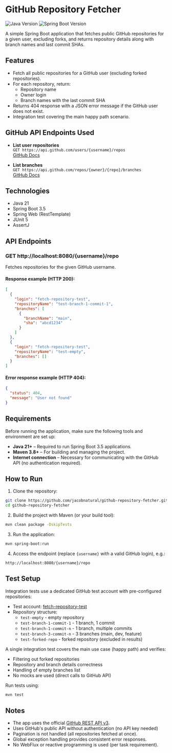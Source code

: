 
# GitHub Repository Fetcher
![Java Version](https://img.shields.io/badge/Java-21-blue)
![Spring Boot Version](https://img.shields.io/badge/Spring%20Boot-3.5-green)

A simple Spring Boot application that fetches public GitHub repositories for a given user, excluding forks,
and returns repository details along with branch names and last commit SHAs.

## Features

- Fetch all public repositories for a GitHub user (excluding forked repositories).
- For each repository, return:
   - Repository name
   - Owner login
   - Branch names with the last commit SHA
- Returns 404 response with a JSON error message if the GitHub user does not exist.
- Integration test covering the main happy path scenario.

## GitHub API Endpoints Used


- **List user repositories**  
  `GET https://api.github.com/users/{username}/repos`  
  [GitHub Docs](https://docs.github.com/en/rest/repos/repos#list-repositories-for-a-user)
  

- **List branches**  
  `GET https://api.github.com/repos/{owner}/{repo}/branches`  
  [GitHub Docs](https://docs.github.com/en/rest/branches/branches#list-branches)

## Technologies

- Java 21
- Spring Boot 3.5
- Spring Web (RestTemplate)
- JUnit 5
- AssertJ

## API Endpoints

### GET http://localhost:8080/{username}/repo

Fetches repositories for the given GitHub username.

#### Response example (HTTP 200):

```json
[
  {
    "login": "fetch-repository-test",
    "repositoryName": "test-branch-1-commit-1",
    "branches": [
      {
        "branchName": "main",
        "sha": "abcd1234"
      }
    ]
  },
  {
    "login": "fetch-repository-test",
    "repositoryName": "test-empty",
    "branches": []
  }
]
```

#### Error response example (HTTP 404):

```json
{
  "status": 404,
  "message": "User not found"
}
```
## Requirements

Before running the application, make sure the following tools and environment are set up:

- **Java 21+** – Required to run Spring Boot 3.5 applications.
- **Maven 3.8+** – For building and managing the project.
- **Internet connection** – Necessary for communicating with the GitHub API (no authentication required).

## How to Run

1. Clone the repository:

```bash
git clone https://github.com/jacobnatural/github-repository-fetcher.git
cd github-repository-fetcher
```

2. Build the project with Maven (or your build tool):

```bash
mvn clean package -DskipTests
```

3. Run the application:

```bash
mvn spring-boot:run
```

4. Access the endpoint (replace `{username}` with a valid GitHub login), e.g.:

```
http://localhost:8080/{username}/repo
```

## Test Setup

Integration tests use a dedicated GitHub test account with pre-configured repositories:

- Test account: [fetch-repository-test](https://github.com/fetch-repository-test)
- Repository structure:
   - `test-empty` - empty repository
   - `test-branch-1-commit-1` - 1 branch, 1 commit
   - `test-branch-1-commit-n` - 1 branch, multiple commits
   - `test-branch-3-commit-n` - 3 branches (main, dev, feature)
   - `test-forked-repo` - forked repository (excluded in results)

A single integration test covers the main use case (happy path) and verifies:

- Filtering out forked repositories
- Repository and branch details correctness
- Handling of empty branches list
- No mocks are used (direct calls to GitHub API)

Run tests using:

```bash
mvn test
```

## Notes

- The app uses the official [GitHub REST API v3](https://docs.github.com/en/rest).
- Uses GitHub's public API without authentication (no API key needed)
- Pagination is not handled (all repositories fetched at once).
- Global exception handling provides consistent error responses.
- No WebFlux or reactive programming is used (per task requirement).
